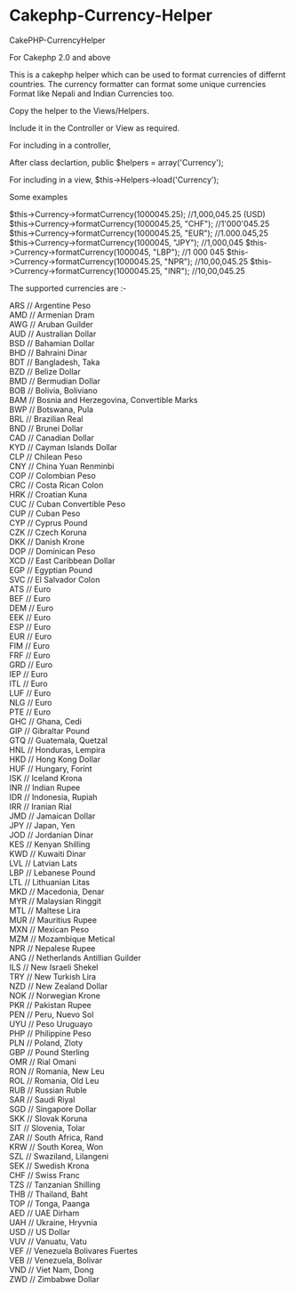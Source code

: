 Cakephp-Currency-Helper
=======================

CakePHP-CurrencyHelper

For Cakephp 2.0 and above

This is a cakephp helper which can be used to format currencies of differnt countries. The currency formatter can format some unique currencies Format like Nepali and Indian Currencies too.

Copy the helper to the Views/Helpers.

Include it in the Controller or View as required.

For including in a controller,

After class declartion,
public $helpers = array('Currency');

For including in a view,
$this->Helpers->load('Currency');

Some examples

$this->Currency->formatCurrency(1000045.25);             //1,000,045.25 (USD)         
$this->Currency->formatCurrency(1000045.25, "CHF");      //1'000'045.25 
$this->Currency->formatCurrency(1000045.25, "EUR");      //1.000.045,25 
$this->Currency->formatCurrency(1000045, "JPY");         //1,000,045 
$this->Currency->formatCurrency(1000045, "LBP");         //1 000 045 
$this->Currency->formatCurrency(1000045.25, "NPR");      //10,00,045.25 
$this->Currency->formatCurrency(1000045.25, "INR");      //10,00,045.25 

The supported currencies are :-

ARS  //  Argentine Peso  
AMD  //  Armenian Dram  
AWG  //  Aruban Guilder  
AUD  //  Australian Dollar  
BSD  //  Bahamian Dollar  
BHD  //  Bahraini Dinar  
BDT  //  Bangladesh, Taka  
BZD  //  Belize Dollar  
BMD  //  Bermudian Dollar  
BOB  //  Bolivia, Boliviano  
BAM  //  Bosnia and Herzegovina, Convertible Marks  
BWP  //  Botswana, Pula  
BRL  //  Brazilian Real  
BND  //  Brunei Dollar  
CAD  //  Canadian Dollar  
KYD  //  Cayman Islands Dollar  
CLP  //  Chilean Peso  
CNY  //  China Yuan Renminbi  
COP  //  Colombian Peso  
CRC  //  Costa Rican Colon  
HRK  //  Croatian Kuna  
CUC  //  Cuban Convertible Peso  
CUP  //  Cuban Peso  
CYP  //  Cyprus Pound  
CZK  //  Czech Koruna  
DKK  //  Danish Krone  
DOP  //  Dominican Peso  
XCD  //  East Caribbean Dollar  
EGP  //  Egyptian Pound  
SVC  //  El Salvador Colon  
ATS  //  Euro  
BEF  //  Euro  
DEM  //  Euro  
EEK  //  Euro  
ESP  //  Euro  
EUR  //  Euro  
FIM  //  Euro  
FRF  //  Euro  
GRD  //  Euro  
IEP  //  Euro  
ITL  //  Euro  
LUF  //  Euro  
NLG  //  Euro  
PTE  //  Euro  
GHC  //  Ghana, Cedi  
GIP  //  Gibraltar Pound  
GTQ  //  Guatemala, Quetzal  
HNL  //  Honduras, Lempira  
HKD  //  Hong Kong Dollar  
HUF   //  Hungary, Forint  
ISK   //  Iceland Krona  
INR  //  Indian Rupee  
IDR  //  Indonesia, Rupiah  
IRR  //  Iranian Rial  
JMD  //  Jamaican Dollar  
JPY  //  Japan, Yen  
JOD  //  Jordanian Dinar  
KES  //  Kenyan Shilling  
KWD  //  Kuwaiti Dinar  
LVL  //  Latvian Lats  
LBP  //  Lebanese Pound  
LTL  //  Lithuanian Litas  
MKD  //  Macedonia, Denar  
MYR  //  Malaysian Ringgit  
MTL  //  Maltese Lira  
MUR  //  Mauritius Rupee  
MXN  //  Mexican Peso  
MZM  //  Mozambique Metical  
NPR  //  Nepalese Rupee  
ANG  //  Netherlands Antillian Guilder  
ILS  //  New Israeli Shekel  
TRY  //  New Turkish Lira  
NZD  //  New Zealand Dollar  
NOK  //  Norwegian Krone  
PKR  //  Pakistan Rupee  
PEN  //  Peru, Nuevo Sol  
UYU  //  Peso Uruguayo  
PHP  //  Philippine Peso  
PLN  //  Poland, Zloty  
GBP  //  Pound Sterling  
OMR  //  Rial Omani  
RON  //  Romania, New Leu  
ROL  //  Romania, Old Leu  
RUB  //  Russian Ruble  
SAR  //  Saudi Riyal  
SGD  //  Singapore Dollar  
SKK  //  Slovak Koruna  
SIT  //  Slovenia, Tolar  
ZAR  //  South Africa, Rand  
KRW  //  South Korea, Won  
SZL  //  Swaziland, Lilangeni  
SEK  //  Swedish Krona  
CHF  //  Swiss Franc   
TZS  //  Tanzanian Shilling  
THB  //  Thailand, Baht  
TOP  //  Tonga, Paanga  
AED  //  UAE Dirham  
UAH  //  Ukraine, Hryvnia  
USD  //  US Dollar  
VUV  //  Vanuatu, Vatu  
VEF  //  Venezuela Bolivares Fuertes  
VEB  //  Venezuela, Bolivar  
VND  //  Viet Nam, Dong  
ZWD  //  Zimbabwe Dollar  